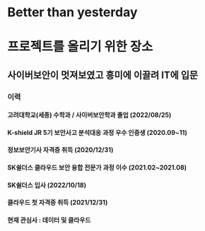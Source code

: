 # Better than yesterday

# 프로젝트를 올리기 위한 장소
## 사이버보안이 멋져보였고 흥미에 이끌려 IT에 입문
### 이력
#### 고려대학교(세종) 수학과 / 사이버보안학과 졸업 (2022/08/25)
#### K-shield JR 5기 보안사고 분석대응 과정 우수 인증생 (2020.09~11)
#### 정보보안기사 자격증 취득 (2020/12/31)
#### SK쉴더스 클라우드 보안 융합 전문가 과정 이수 (2021.02~2021.08)
#### SK쉴더스 입사 (2022/10/18)
#### 클라우드 첫 자격증 취득 (2021/12/31)
#### 현재 관심사 : 데이터 및 클라우드
